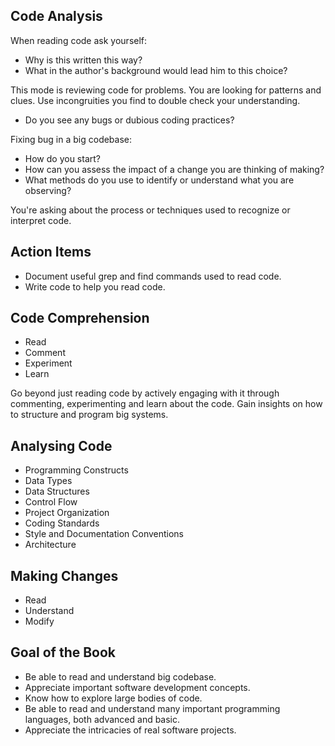 ## Code Analysis

When reading code ask yourself:

- Why is this written this way?
- What in the author's background would lead him to this choice?

This mode is reviewing code for problems. You are looking for patterns and clues. Use incongruities you find to double check your understanding.

- Do you see any bugs or dubious coding practices?

Fixing bug in a big codebase:

- How do you start?
- How can you assess the impact of a change you are thinking of making?
- What methods do you use to identify or understand what you are observing?

You're asking about the process or techniques used to recognize or interpret code.

## Action Items

- Document useful grep and find commands used to read code.
- Write code to help you read code.

## Code Comprehension

- Read
- Comment
- Experiment
- Learn

Go beyond just reading code by actively engaging with it through commenting, experimenting and learn about the code. Gain insights on how to structure and program big systems.

## Analysing Code

- Programming Constructs
- Data Types
- Data Structures
- Control Flow
- Project Organization
- Coding Standards
- Style and Documentation Conventions
- Architecture

## Making Changes

- Read
- Understand
- Modify

## Goal of the Book

- Be able to read and understand big codebase.
- Appreciate important software development concepts.
- Know how to explore large bodies of code.
- Be able to read and understand many important programming languages, both advanced and basic.
- Appreciate the intricacies of real software projects.
